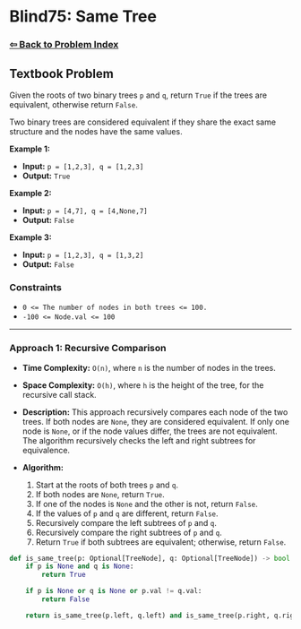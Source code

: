# Blind75: Same Tree

### [⇦ Back to Problem Index](../../index.md)

## Textbook Problem

Given the roots of two binary trees `p` and `q`, return `True` if the trees are equivalent, otherwise return `False`.

Two binary trees are considered equivalent if they share the exact same structure and the nodes have the same values.

**Example 1:**

-   **Input:** `p = [1,2,3], q = [1,2,3]`
-   **Output:** `True`

**Example 2:**

-   **Input:** `p = [4,7], q = [4,None,7]`
-   **Output:** `False`

**Example 3:**

-   **Input:** `p = [1,2,3], q = [1,3,2]`
-   **Output:** `False`

### Constraints

-   `0 <= The number of nodes in both trees <= 100.`
-   `-100 <= Node.val <= 100`

---

### Approach 1: Recursive Comparison

-   **Time Complexity:** `O(n)`, where `n` is the number of nodes in the trees.
-   **Space Complexity:** `O(h)`, where `h` is the height of the tree, for the recursive call stack.
-   **Description:** This approach recursively compares each node of the two trees. If both nodes are `None`, they are considered equivalent. If only one node is `None`, or if the node values differ, the trees are not equivalent. The algorithm recursively checks the left and right subtrees for equivalence.
-   **Algorithm:**

    1. Start at the roots of both trees `p` and `q`.
    2. If both nodes are `None`, return `True`.
    3. If one of the nodes is `None` and the other is not, return `False`.
    4. If the values of `p` and `q` are different, return `False`.
    5. Recursively compare the left subtrees of `p` and `q`.
    6. Recursively compare the right subtrees of `p` and `q`.
    7. Return `True` if both subtrees are equivalent; otherwise, return `False`.

```python
def is_same_tree(p: Optional[TreeNode], q: Optional[TreeNode]) -> bool:
	if p is None and q is None:
		return True

	if p is None or q is None or p.val != q.val:
		return False

	return is_same_tree(p.left, q.left) and is_same_tree(p.right, q.right)
```
